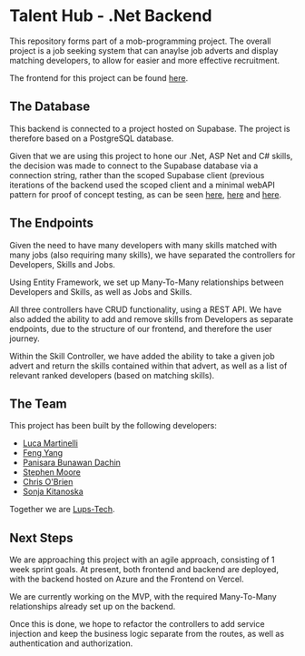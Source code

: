 # Talent Hub - .Net Backend

This repository forms part of a mob-programming project. The overall project is a job seeking system that can anaylse job adverts and display matching developers, to allow for easier and more effective recruitment.

The frontend for this project can be found [here](https://github.com/lups-tech/devFrontend).

## The Database
This backend is connected to a project hosted on Supabase. The project is therefore based on a PostgreSQL database.

Given that we are using this project to hone our .Net, ASP Net and C# skills, the decision was made to connect to the Supabase database via a connection string, rather than the scoped Supabase client (previous iterations of the backend used the scoped client and a minimal webAPI pattern for proof of concept testing, as can be seen [here](https://github.com/lups-tech/supabasecsharpapi), [here](https://github.com/lups-tech/supabaseJobAPI) and [here](https://github.com/lups-tech/supabaseDevAPI).

## The Endpoints
Given the need to have many developers with many skills matched with many jobs (also requiring many skills), we have separated the controllers for Developers, Skills and Jobs.

Using Entity Framework, we set up Many-To-Many relationships between Developers and Skills, as well as Jobs and Skills.

All three controllers have CRUD functionality, using a REST API. We have also added the ability to add and remove skills from Developers as separate endpoints, due to the structure of our frontend, and therefore the user journey.

Within the Skill Controller, we have added the ability to take a given job advert and return the skills contained within that advert, as well as a list of relevant ranked developers (based on matching skills).

## The Team
This project has been built by the following developers:
- [Luca Martinelli](https://github.com/Luega)
- [Feng Yang](https://github.com/Finns841594)
- [Panisara Bunawan Dachin](https://github.com/panisara-bd)
- [Stephen Moore](https://github.com/SMooreSwe)
- [Chris O'Brien](https://www.linkedin.com/in/chris-o-brien-314791212/)
- [Sonja Kitanoska](https://www.linkedin.com/in/sonja-kitanoska-986ba8a8/)

Together we are [Lups-Tech](https://github.com/lups-tech).

## Next Steps
We are approaching this project with an agile approach, consisting of 1 week sprint goals. At present, both frontend and backend are deployed, with the backend hosted on Azure and the Frontend on Vercel.

We are currently working on the MVP, with the required Many-To-Many relationships already set up on the backend.

Once this is done, we hope to refactor the controllers to add service injection and keep the business logic separate from the routes, as well as authentication and authorization.
